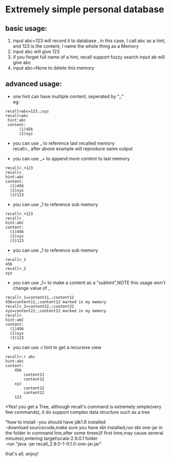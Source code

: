 Extremely simple personal database  
=========================================
  
basic usage:
------------------
1. input abc=123 will record it to database   , in this case, I call abc as a hint, and 123 is the content, I name the whole thing as a Memory
2. input abc will give 123
3. if you forget full name of a hint, recall support fuzzy search
input ab  will give abc  
4. input abc=None to delete this memory

advanced usage:
------------------
* one hint can have multiple content, seperated by ",;"  
eg:

```
recall>abc=123,;xyz
recall>abc
 hint:abc
 content:
      (1)456
      (2)xyz
 ```

* you can use _ to reference last recalled memory  
recall>_  after above example will reproduce same output  

* you can use _+ to append more content to last memory

```
recall>_+123  
recall>_  
hint:abc  
content:  
  (1)456  
  (2)xyz  
  (3)123  
```

* you can use _1 to reference sub memory

```
recall>_+123  
recall>_  
hint:abc  
content:  
  (1)456  
  (2)xyz  
  (3)123  
```
  
* you can use _1 to reference sub memory

```
recall>_1
456
recall>_2
xyz
```

* you can use _1= to make a content as a "subhint",NOTE this usage won't change value of _

```
recall>_1=content11,;content12
456=content11,;content12 marked in my memory
recall>_2=content22,;content22
xyz=content22,;content22 marked in my memory
recall>_
hint:abc
content:
  (1)456
  (2)xyz
  (3)123
```

* you can use :r hint to get a recursive view

```
recall>:r abc
hint:abc
content:
    456
        content11
        content12
    xyz
        content22
        content22
    123
```

*Yes! you get a Tree, although recall's command is extremely simple(very few commands), it do support complex data structure such as a tree  

*how to install
-you should have jdk1.6 installed  
-download sourcecode,make sure you have sbt installed,run sbt one-jar in the folder in command line,after some times(if first time,may cause several minutes),entering target\scala-2.9.0.1 folder  
-run "java -jar recall_2.9.0-1-0.1.0-one-jar.jar"   

that's all, enjoy! 

